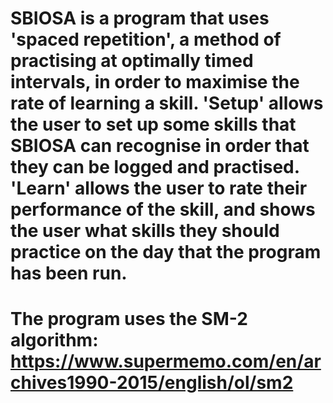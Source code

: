 # SBIOSA is a program that uses 'spaced repetition', a method of practising at optimally timed intervals, in order to maximise the rate of learning a skill. 'Setup' allows the user to set up some skills that SBIOSA can recognise in order that they can be logged and practised. 'Learn' allows the user to rate their performance of the skill, and shows the user what skills they should practice on the day that the program has been run. 

# The program uses the SM-2 algorithm: https://www.supermemo.com/en/archives1990-2015/english/ol/sm2

